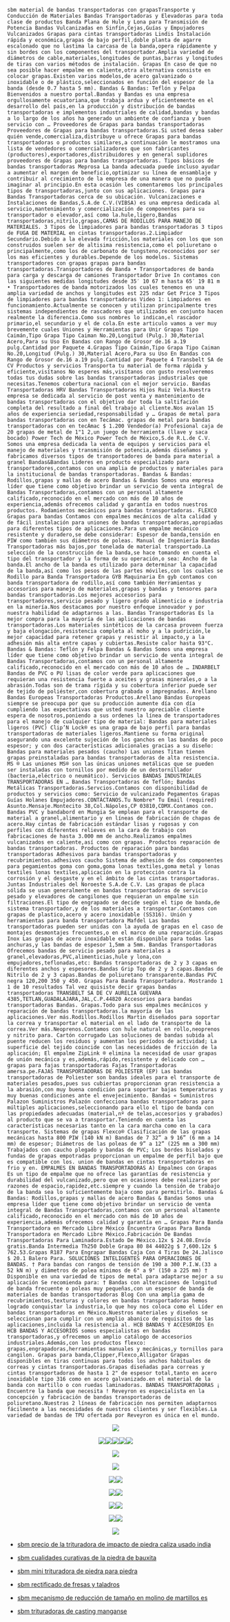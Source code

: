 
```
sbm material de bandas transportadoras con grapasTransporte y Conducción de Materiales Bandas Transportadoras y Elevadoras para toda clase de productos Banda Plana de Hule y Lona para Transmisión de Potencia Bandas Vulcanizadas en Sinfín,Cejas,Guías y Empujadores Vulcanizados Grapas para cintas transportadoras Lindis Instalación rápida y económica,grapas de bajo perfil,doble planta de agarre escalonado que no lastima la carcasa de la banda,opera rápidamente y sin bordes con los componentes del transportador.Amplia variedad de diámetros de cable,materiales,longitudes de puntas,barras y longitudes de tiras con varios métodos de instalación. Grapas En caso de que no sea posible hacer empalme en caliente,otra alternativa consiste en colocar grapas.Existen varios modelos,de acero galvanizado o inoxidable o de plástico,seleccionados en función del espesor de la banda (desde 0.7 hasta 5 mm). Bandas & Bandas: Teflón y Felpa Bienvenidos a nuestro portal.Bandas y Bandas es una empresa orgullosamente ecuatoriana,que trabaja ardua y eficientemente en el desarrollo del país,en la producción y distribución de bandas transportadoras e implementos industriales de calidad,bandas y bandas a lo largo de los años ha generado un ambiente de confianza y buen servicio con … Proveedores de Grapas para bandas transportadoras Proveedores de Grapas para bandas transportadoras.Si usted desea saber quién vende,comercializa,distribuye u ofrece Grapas para bandas transportadoras o productos similares,a continuación le mostramos una lista de vendedores o comercializadores que son fabricantes (productores),exportadores,distribuidores y en general suplidores proveedores de Grapas para bandas transportadoras. Tipos básicos de bandas transportadoras Meprosa La banda adecuada puede incluso ayudar a aumentar el margen de beneficio,optimizar su línea de ensamblaje y contribuir al crecimiento de la empresa de una manera que no pueda imaginar al principio.En esta ocasión les comentaremos los principales tipos de transportadoras,junto con sus aplicaciones. Grapas para Bandas Transportadoras cerca de su ubicación. Vulcanizaciones e Instalaciones de Bandas,S.A.de C.V.(VIBSA) es una empresa dedicada al servicio,mantenimiento y comercialización de componentes para su transportador o elevador,así como la.hule,ligero,Bandas transportadoras,nitrilo,grapas,CAMAS DE RODILLOS PARA MANEJO DE MATERIALES. 3 Tipos de limpiadores para bandas transportadoras 3 tipos de FUGA DE MATERIAL en cintas transportadoras.2.Limpiador Secundario.Debido a la elevada fricción,los materiales con los que son construidos suelen ser de altisima resistencia,como el poliuretano o principalmente,como los de carbonato de tungsteno,reconocidos por ser los mas eficientes y durables.Depende de los modelos. Sistemas transportadores con grapas grapas para bandas transportadoras.Transportadores de Banda • Transportadores de banda para carga y descarga de camiones Transportador Drive In contamos con las siguientes medidas longitudes desde 35′ 10 67 m hasta 65′ 19 81 m • Transportadores de banda motorizados los cuales tenemos en una amplia variedad de anchos y longitudes est 225 ndar Get Price 3 Tipos de limpiadores para bandas transportadoras Video 1: Limpiadores en funcionamiento.Actualmente se conocen y utilizan principalmente tres sistemas independientes de rascadores que utilizados en conjunto hacen realmente la diferencia.Como sus nombres lo indican,el rascador primario,el secundario y el de cola.En este articulo vamos a ver muy brevemente cuales Uniones y Herramientas para Unir Grapas Tipo Caimán,Tipo Grapa Tipo Caiman No.20,Longitud (Pulg.) 30,Material Acero,Para su Uso En Bandas con Rango de Grosor de.16 a.19 pulg.Cantidad por Paquete 4.Grapas Tipo Caimán,Tipo Grapa Tipo Caiman No.20,Longitud (Pulg.) 30,Material Acero,Para su Uso En Bandas con Rango de Grosor de.16 a.19 pulg.Cantidad por Paquete 4 Transbelt SA de CV Productos y servicios Transporta tu material de forma rápida y eficiente,visítanos No esperes más,visítanos con gusto resolveremos todas tus dudas sobre las bandas transportadoras industriales que necesitas.Tenemos cobertura nacional con el mejor servicio. Bandas Transportadoras HRV Bandas Transportadoras Hijos Ruiz Vela.Nuestra empresa se dedicada al servicio de post venta y mantenimiento de bandas transportadoras con el objetivo dar toda la saltifación completa del resultado a final del trabajo al cliente.Nos avalan 15 años de experiencia seriedad,responsabilidad y … Grapas de metal para bandas transportadoras con en Tecámac. grapas de metal para bandas transportadoras con en tecÁmac $ 1.200 Vendedor(a) Profesional caja de 20 grapas de metal de 1"1 2,un juego de herramienta (llave y saca bocado) Power Tech de México Power Tech de México,S.de R.L.de C.V. Somos una empresa dedicada la venta de equipos y servicios para el manejo de materiales y transmisión de potencia,además diseñamos y fabricamos diversos tipos de transportadores de banda para material a granel Bandas&Bandas Lideres en producto especializado para transportadores,contamos con una amplia de productos y materiales para la institucional de bandas transportadoras. Bandas & Bandas: Rodillos,grapas y mallas de acero Bandas & Bandas Somos una empresa líder que tiene como objetivo brindar un servicio de venta integral de Bandas Transportadoras,contamos con un personal altamente calificado,reconocido en el mercado con más de 10 años de experiencia,además ofrecemos calidad y garantía en todos nuestros productos. Rodamientos mecánicos para bandas transportadoras. FLEXCO Grapas para bandas Contamos con empalmes mecánicos de alta calidad y de fácil instalación para uniones de bandas transportadoras,apropiadas para diferentes tipos de aplicaciones.Para un empalme mecánico resistente y duradero,se debe considerar: Espesor de banda,tensión en PIW como también sus diámetros de poleas. Manual de Ingeniería Bandas Transportadoras más bajos,por tonelada de material transportado.La selección de la construcción de la banda,se hace tomando en cuenta el tipo del transportador y la forma de su operación,o sea: Ancho de la banda.El ancho de la banda es utilizado para determinar la capacidad de la banda,así como los pesos de las partes móviles,con los cuales se Rodillo para Banda Transportadora GYB Maquinaria En gyb contamos con banda transportadora de rodillo,así como también Herramientas y accesorios para manejo de materiales,grapas y bandas y tensores para bandas transportadoras.Los mejores accesorios para transportadores,servicio pesado y ligero grado alimenticio e industria en la minería.Nos destacamos por nuestro enfoque innovador y por nuestra habilidad de adaptarnos a las. Bandas Transportadoras Es la mejor compra para la mayoría de las aplicaciones de bandas transportadoras.Los materiales sintéticos de la carcasa proveen fuerza y baja elongación,resistencia completa al moho y a la pudrición,le mejor capacidad para retener grapas y resistir al impacto,y a la adhesión más alta entre capas y cubiertas.Resiste calor hasta 93°C. Bandas & Bandas: Teflón y Felpa Bandas & Bandas Somos una empresa líder que tiene como objetivo brindar un servicio de venta integral de Bandas Transportadoras,contamos con un personal altamente calificado,reconocido en el mercado con más de 10 años de … INDARBELT Bandas de PVC o PU lisas de color verde para aplicaciones que requieran una resistencia fuerte a aceites y grasas minerales,o a la abrasión.Todas son de trama rígida y su cobertura inferior puede ser de tejido de poliéster,con cobertura grabada o impregnadas. Arellano Bandas Europeas Transportadoras Productos.Arellano Bandas Europeas siempre se preocupa por que su producción aumente día con día cumpliendo las expectativas que usted nuestro apreciable cliente espera de nosotros,poniendo a sus ordenes la línea de transportadores para el manejo de cualquier tipo de material: Bandas para materiales ligeros (PVC) Clip’N Lock® es una grapa de bajo perfil para bandas transportadoras de materiales ligeros.Mantiene su forma original asegurando una excelente sujeción de los ganchos en las bandas de poco espesor; y con dos características adicionales gracias a su diseño: Bandas para materiales pesados (caucho) Las uniones Titan tienen grapas preinstaladas para bandas transportadoras de alta resistencia. MS ® Las uniones MS® son las únicas uniones metálicas que se pueden ser instaladas con tornillos por medido de un destornillador (bacteria,eléctrico o neumático). Servicios BANDAS INDUSTRIALES TRANSPORTADORAS EN … Bandas Transportadoras de Teflón; Bandas Metálicas Transportadoras.Servcios.Contamos con disponibilidad de productos y servicios como: Servicio de vulcanizado Pegamentos Grapas Guías Holanes Empujadores.CONTÁCTANOS.Tu Nombre* Tu Email (required) Asunto.Mensaje.Montecito 38,Col.Nápoles,CP 03810,CDMX.Contamos con. Bandas PVC y bandabord en Mungia Se emplean para el transporte de material a granel,alimentario y en líneas de fabricación de chapas de acero.Hay cintas de fabricación estándar lisas y rugosas y con perfiles con diferentes relieves en la cara de trabajo con fabricaciones de hasta 3.000 mm de ancho.Realizamos empalmes vulcanizados en caliente,así como con grapas. Productos reparación de bandas transportadoras. Productos de reparación para bandas transportadoras Adhesivos para bandas transportadoras y recubrimientos.adhesivos caucho Sistema de adhesión de dos componentes para pegamientos goma con goma,goma lonas textiles,goma metal y lonas textiles lonas textiles,aplicación en la protección contra la corrosión y el desgaste y en el ámbito de las cintas transportadoras. Juntas Industriales del Noroeste S.A.de C.V. Las grapas de placa sólida se usan generalmente en bandas transportadoras de servicio pesado y elevadores de cangilones que requieran un empalme sin filtraciones.El tipo de engrapado se decide según el tipo de banda,de sistema transportador,y de los materiales a transportar.Contamos con grapas de plastico,acero y acero inoxidable (SS316). Unión y herramientas para banda transportadora Mafdel Las bandas transportadoras pueden ser unidas con la ayuda de grapas en el caso de montajes desmontajes frecuentes,o en el marco de una reparación.Grapas Inox Las grapas de acero inoxidable están disponible para todas las anchuras,y las bandas de espesor 1,5mm a 5mm. Bandas Transportadoras Ofrecemos bandas de servicio pesado para materiales a granel,elevadoras,PVC,alimenticias,hule y lona,con empujadores,teflonadas,etc: Bandas transportadoras de 2 y 3 capas en diferentes anchos y espesores.Bandas Grip Top de 2 y 3 capas.Bandas de Nitrilo de 2 y 3 capas.Bandas de poliuretano transparente.Bandas PVC negra 120,200 350 y 450. Grapas Para Banda Transportadora. Mostrando 1 1 de 10 resultados Tal vez quisiste decir grapas bandas transportadoras TRANSBELT SA DE CV AURELIA GUEVARA 4385,TETLAN,GUADALAJARA,JAL,C.P.44820 Accesorios para bandas transportadoras Bandas. Grapas.Todo para sus empalmes mecánicos y reparación de bandas transportadoras.la mayoría de las aplicaciones.Ver más.Rodillos.Rodillos Martin diseñados para soportar la correa y transportar el material en el lado de transporte de la correa.Ver más.Neoprenos.Contamos con hule natural en rollo,neoprenos y nitrito para. Cartón corrugado Las soluciones de bandas subida al puente reducen los residuos y aumentan los períodos de actividad; La superficie del tejido coincide con las necesidades de fricción de la aplicación; El empalme ZipLink ® elimina la necesidad de usar grapas de unión mecánica y es,además,rápido,resistente y delicado con … grapas para fajas transportadoras Fajas Transportadoras amersa.pe.FAJAS TRANSPORTADORAS DE POLIÉSTER (EP) Las bandas transportadoras de Poliester son bandas ideales para el transporte de materiales pesados,pues sus cubiertas proporcionan gran resistencia a la abrasión,con muy buena condición para soportar bajas temperaturas y muy buenas condiciones ante el envejecimiento. Bandas « Suministros Palazon Suministros Palazón confecciona bandas transportadoras para múltiples aplicaciones,seleccionando para ello el tipo de banda con las propiedades adecuadas (material,nº de telas,accesorios y grabados) al producto que se va a transportar.Teniendo en cuenta las características necesarias tanto en la cara marcha como en la cara transporte. Sistemas de grapas Flexco® Clasificación de las grapas mecánicas hasta 800 PIW (140 kN m) Bandas de 7 32” a 9 16” (6 mm a 14 mm) de espesor; Diámetros de las poleas de 9” a 12” (225 mm a 300 mm) Trabajados con caucho plegado y bandas de PVC; Los bordes biselados y fundas de grapas empotradas proporcionan un empalme de perfil bajo que es compatible con los. union de bandas en cintas transportadoras en frio y en. EMPALMES EN BANDAS TRANSPORTADORAS A) Empalmes con Grapas Es un tipo de empalme que no ofrece las garantías de resistencia y durabilidad del vulcanizado,pero que en ocasiones debe realizarse por razones de espacio,rapidez,etc.siempre y cuando la tensión de trabajo de la banda sea lo suficientemente baja como para permitirlo. Bandas & Bandas: Rodillos,grapas y mallas de acero Bandas & Bandas Somos una empresa líder que tiene como objetivo brindar un servicio de venta integral de Bandas Transportadoras,contamos con un personal altamente calificado,reconocido en el mercado con más de 10 años de experiencia,además ofrecemos calidad y garantía en … Grapas Para Banda Transportadora en Mercado Libre México Encuentra Grapas Para Banda Transportadora en Mercado Libre México.Fabricación De Bandas Transportadoras Para Laminadora.Estado De México.12x $ 24.08.Envío gratis.Banda Intermedia Th250 Doble Grapa 80 84 44022g $ 7,600.12x $ 762.53.Grapas R187 Para Engrapar Bandas Caja Con 4 Tiras De 24.Jalisco $ 20.1 Balero Para. SOLUCIONES INTELIGENTES PARA OPERACIONES DE BANDAS. † Para bandas con rangos de tensión de 190 a 300 P.I.W.(33 a 52 kN m) y diámetros de polea mínimos de 6" a 9" (150 a 225 mm) † Disponible en una variedad de tipos de metal para adaptarse mejor a su aplicación Se recomienda para: † Bandas con alteraciones de longitud de banda frecuente o poleas muy pequeñas,con un espesor de banda de materiales de bandas transportadoras Blog Con una amplia gama de recubrimientos,texturas y colores en bandas transportadoras hemos logrado conquistar la industria,lo que hoy nos coloca como el Líder en bandas transportadoras en México.Nuestros materiales y diseños se seleccionan para cumplir con un amplio abanico de requisitos de las aplicaciones,incluida la resistencia al. HCB BANDAS Y ACCESORIOS En HCB BANDAS Y ACCESORIOS somos especialistas en bandas transportadoras,y ofrecemos un amplio catálogo de accesorios industriales.Además,con los productos flexco: grapas,engrapadoras,herramientas manuales y mecánicas,y tornillos para cangilon. Grapas para banda,Clipper,Flexco,Alligator Grapas disponibles en tiras continuas para todos los anchos habituales de correas y cintas transportadoras.Grapas diseñadas para correas y cintas transportadoras de hasta 1 2" de espesor total,tanto en acero inoxidable tipo 316 como en acero galvanizado.en el material de la banda con martillo o con ruedas laminadoras. BANDAS TRANSPORTADORAS ¡ Encuentre la banda que necesita ! Reveyron es especialista en la concepción y fabricación de bandas transportadoras de poliuretano.Nuestras 2 líneas de fabricación nos permiten adaptarnos fácilmente a las necesidades de nuestros clientes y ser flexibles.La variedad de bandas de TPU ofertada por Reveyron es única en el mundo. 
```

<div align="center">

<a href="https://es-crusher.shibang-china.com/github&k=sbm+material+de+bandas+transportadoras+con+grapas"><img src="https://static.shibang-china.com/es/crusher/logo.jpg"></a>

<a href="https://es-crusher.shibang-china.com/github&k=sbm+material+de+bandas+transportadoras+con+grapas"><img src="https://static.shibang-china.com/es/crusher/index.jpg"></a><a href="https://es-crusher.shibang-china.com/material.htmlgithub&k=sbm+material+de+bandas+transportadoras+con+grapas"><img src="https://static.shibang-china.com/es/crusher/material.jpg"></a><a href="https://es-crusher.shibang-china.com/application.htmlgithub&k=sbm+material+de+bandas+transportadoras+con+grapas"><img src="https://static.shibang-china.com/es/crusher/application.jpg"></a><a href="https://es-crusher.shibang-china.com/aboutus.htmlgithub&k=sbm+material+de+bandas+transportadoras+con+grapas"><img src="https://static.shibang-china.com/es/crusher/aboutus.jpg"></a><a href="https://es-crusher.shibang-china.com/contact.htmlgithub&k=sbm+material+de+bandas+transportadoras+con+grapas"><img src="https://static.shibang-china.com/es/crusher/contact.jpg"></a>

<a href="https://es-crusher.shibang-china.com/github&k=sbm+material+de+bandas+transportadoras+con+grapas"><img src="https://static.shibang-china.com/es/crusher/banner.jpg"></a>

<a href="https://swt.shibang-china.com/github&k=sbm+material+de+bandas+transportadoras+con+grapas"><img src="https://static.shibang-china.com/es/crusher/text.jpg"></a>

<a href="https://swt.shibang-china.com/github&k=sbm+material+de+bandas+transportadoras+con+grapas"><img src="https://static.shibang-china.com/es/crusher/chat.jpg"></a><a href="https://es-crusher.shibang-china.com/contact.htmlgithub&k=sbm+material+de+bandas+transportadoras+con+grapas"><img src="https://static.shibang-china.com/es/crusher/message.jpg"></a>

<a href="https://es-crusher.shibang-china.com/products/pe.htmlgithub&k=sbm+material+de+bandas+transportadoras+con+grapas"><img src="https://static.shibang-china.com/es/crusher/pe.jpg"></a><a href="https://es-crusher.shibang-china.com/products/pf.htmlgithub&k=sbm+material+de+bandas+transportadoras+con+grapas"><img src="https://static.shibang-china.com/es/crusher/pf.jpg"></a>

<a href="https://es-crusher.shibang-china.com/products/hpt.htmlgithub&k=sbm+material+de+bandas+transportadoras+con+grapas"><img src="https://static.shibang-china.com/es/crusher/hpt.jpg"></a><a href="https://es-crusher.shibang-china.com/products/vsi.htmlgithub&k=sbm+material+de+bandas+transportadoras+con+grapas"><img src="https://static.shibang-china.com/es/crusher/vsi.jpg"></a>

<a href="https://es-crusher.shibang-china.com/products/klv.htmlgithub&k=sbm+material+de+bandas+transportadoras+con+grapas"><img src="https://static.shibang-china.com/es/crusher/klv.jpg"></a><a href="https://es-crusher.shibang-china.com/products/portable.htmlgithub&k=sbm+material+de+bandas+transportadoras+con+grapas"><img src="https://static.shibang-china.com/es/crusher/portable.jpg"></a>

<a href="https://swt.shibang-china.com/github&k=sbm+material+de+bandas+transportadoras+con+grapas"><img src="https://static.shibang-china.com/es/crusher/case.jpg"></a>

</div>


* [sbm precio de la trituradora de impacto de piedra caliza usado india](sbm%20precio%20de%20la%20trituradora%20de%20impacto%20de%20piedra%20caliza%20usado%20india.md)

* [sbm cualidades curativas de la piedra de bauxita](sbm%20cualidades%20curativas%20de%20la%20piedra%20de%20bauxita.md)

* [sbm mini trituradora de piedra para piedra](sbm%20mini%20trituradora%20de%20piedra%20para%20piedra.md)

* [sbm rectificado de fresas y taladros](sbm%20rectificado%20de%20fresas%20y%20taladros.md)

* [sbm mecanismo de reducción de tamaño en molino de martillos es](sbm%20mecanismo%20de%20reducci%C3%B3n%20de%20tama%C3%B1o%20en%20molino%20de%20martillos%20es.md)

* [sbm trituradoras de casting manganse](sbm%20trituradoras%20de%20casting%20manganse.md)